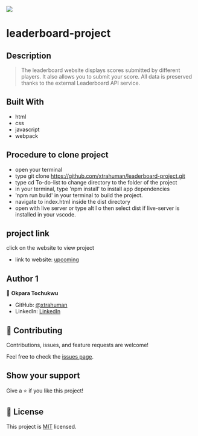 ![](https://img.shields.io/badge/Microverse-blueviolet)

# leaderboard-project

## Description
> The leaderboard website displays scores submitted by different players. It also allows you to submit your score. All data is preserved thanks to the external Leaderboard API service.

## Built With

- html
- css
- javascript
- webpack

## Procedure to clone project
- open your terminal
- type git clone https://github.com/xtrahuman/leaderboard-project.git
- type cd To-do-list to change directory to the folder of the project
- in your terminal, type 'npm install' to install app dependencies
- 'npm run build' in your terminal to build the project.
- navigate to index.html inside the dist directory
- open with live server or type alt l o then select dist if live-server is installed in your vscode.

## project link
click on the website to view project

- link to website: [upcoming](https://xtrahuman.github.io/leaderboard-project/)

## Author 1

👤 **Okpara Tochukwu**

- GitHub: [@xtrahuman](https://github.com/xtrahuman)
- LinkedIn: [LinkedIn](https://linkedin.com/in/tochukwu-okpara-449528197)

## 🤝 Contributing

Contributions, issues, and feature requests are welcome!

Feel free to check the [issues page](../../issues/).

## Show your support

Give a ⭐️ if you like this project!


## 📝 License

This project is [MIT](./MIT.md) licensed.


